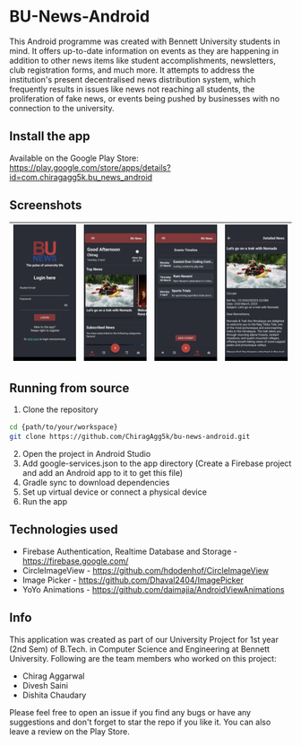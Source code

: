 # BU-News-Android 

This Android programme was created with Bennett University students in mind. It offers up-to-date information on events as they are happening in addition to other news items like student accomplishments, newsletters, club registration forms, and much more. It attempts to address the institution's present decentralised news distribution system, which frequently results in issues like news not reaching all students, the proliferation of fake news, or events being pushed by businesses with no connection to the university.

## Install the app

Available on the Google Play Store: https://play.google.com/store/apps/details?id=com.chiragagg5k.bu_news_android

## Screenshots


| ![](screenshots/screenshot_1.png) | ![](screenshots/screenshot_2.png) | ![](screenshots/screenshot_3.png) | ![](screenshots/screenshot_4.png) |
| :---: | :---: | :---: | :---: |

## Running from source

1. Clone the repository

```bash
cd {path/to/your/workspace}
git clone https://github.com/ChiragAgg5k/bu-news-android.git
```

2. Open the project in Android Studio
3. Add google-services.json to the app directory (Create a Firebase project and add an Android app to it to get this file)
4. Gradle sync to download dependencies
5. Set up virtual device or connect a physical device
6. Run the app

## Technologies used

- Firebase Authentication, Realtime Database and Storage - https://firebase.google.com/
- CircleImageView - https://github.com/hdodenhof/CircleImageView
- Image Picker - https://github.com/Dhaval2404/ImagePicker
- YoYo Animations - https://github.com/daimajia/AndroidViewAnimations

## Info

This application was created as part of our University Project for 1st year (2nd Sem) of B.Tech. in Computer Science and Engineering at Bennett University. Following are the team members who worked on this project:

- Chirag Aggarwal 
- Divesh Saini
- Dishita Chaudary

Please feel free to open an issue if you find any bugs or have any suggestions and don't forget to star the repo if you like it. You can also leave a review on the Play Store.
